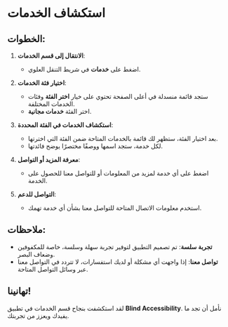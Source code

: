 # استكشاف الخدمات

## الخطوات:

1. **الانتقال إلى قسم الخدمات**:

   - اضغط على **خدمات** في شريط التنقل العلوي.

2. **اختيار فئة الخدمات**:

   - ستجد قائمة منسدلة في أعلى الصفحة تحتوي على خيار **اختر الفئة** وفئات الخدمات المختلفة.
   - اختر الفئة **خدمات مجانية**.

3. **استكشاف الخدمات في الفئة المحددة**:

   - بعد اختيار الفئة، ستظهر لك قائمة بالخدمات المتاحة ضمن الفئة التي اخترتها.
   - لكل خدمة، ستجد اسمها ووصفًا مختصرًا يوضح فائدتها.

4. **معرفة المزيد أو التواصل**:

   - اضغط على أي خدمة لمزيد من المعلومات أو للتواصل معنا للحصول على الخدمة.

5. **التواصل للدعم**:

   - استخدم معلومات الاتصال المتاحة للتواصل معنا بشأن أي خدمة تهمك.

## ملاحظات:

- **تجربة سلسة**: تم تصميم التطبيق لتوفير تجربة سهلة وسلسة، خاصة للمكفوفين وضعاف البصر.
- **تواصل معنا**: إذا واجهت أي مشكلة أو لديك استفسارات، لا تتردد في التواصل معنا عبر وسائل التواصل المتاحة.

## تهانينا!

لقد استكشفت بنجاح قسم الخدمات في تطبيق **Blind Accessibility**. نأمل أن تجد ما يفيدك ويعزز من تجربتك.